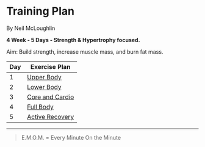 
# Training Plan

By Neil McLoughlin

**4 Week - 5 Days - Strength & Hypertrophy focused.**  

Aim: Build strength, increase muscle mass, and burn fat mass.



| Day | Exercise Plan                                                               |
|-----|-----------------------------------------------------------------------------|
| 1   | [Upper Body](docs/training-plans/upper-body.md "Upper Body")                |
| 2   | [Lower Body](docs/training-plans/lower-body.md "Lower Body")                |
| 3   | [Core and Cardio](docs/training-plans/core-and-cardio.md "Core and Cardio") |
| 4   | [Full Body](docs/training-plans/full-body.md "Full Body")                   |
| 5   | [Active Recovery](docs/training-plans/active-recovery.md "Active Recovery") |

---


> E.M.O.M. = Every Minute On the Minute
